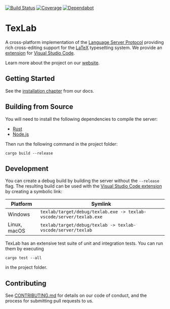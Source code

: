 [![Build Status](https://dev.azure.com/latex-lsp/texlab/_apis/build/status/latex-lsp.texlab?branchName=master)](https://dev.azure.com/latex-lsp/texlab/_build/latest?definitionId=8&branchName=master)
[![Coverage](https://img.shields.io/azure-devops/coverage/latex-lsp/texlab/8.svg?logo=azuredevops)](https://dev.azure.com/latex-lsp/texlab/_build/latest?definitionId=8&branchName=master)
[![Dependabot](https://api.dependabot.com/badges/status?host=github&repo=latex-lsp/texlab)](https://dependabot.com)

# TexLab

A cross-platform implementation of the [Language Server Protocol](https://microsoft.github.io/language-server-protocol)
providing rich cross-editing support for the [LaTeX](https://www.latex-project.org/) typesetting system.
We provide an [extension](https://github.com/latex-lsp/texlab-vscode) for [Visual Studio Code](https://code.visualstudio.com).

Learn more about the project on our [website](https://texlab.netlify.com).

## Getting Started

See the [installation chapter](https://texlab.netlify.com/docs) from our docs.

## Building from Source

You will need to install the following dependencies to compile the server:

- [Rust](https://rustup.rs/)
- [Node.js](https://nodejs.org/)

Then run the following command in the project folder:

```shell
cargo build --release
```

## Development

You can create a debug build by building the server without the `--release` flag.
The resulting build can be used with the [Visual Studio Code extension](https://github.com/latex-lsp/texlab-vscode)
by creating a symbolic link:

| Platform     | Symlink                                                             |
| ------------ | ------------------------------------------------------------------- |
| Windows      | `texlab/target/debug/texlab.exe -> texlab-vscode/server/texlab.exe` |
| Linux, macOS | `texlab/target/debug/texlab -> texlab-vscode/server/texlab`         |

TexLab has an extensive test suite of unit and integration tests. You can run them by executing

```shell
cargo test --all
```

in the project folder.

## Contributing

See [CONTRIBUTING.md](CONTRIBUTING.md) for details on our code of conduct, and the process for submitting pull requests to us.
